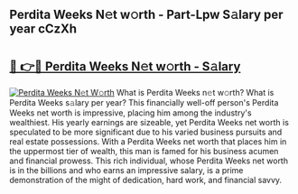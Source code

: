 ## Perdita Weeks N𝚎t w𝚘rth - Part-Lpw S𝚊lary per year cCzXh

# <h2><a href="http://gc2tqp.nevu.top/?p=Perdita+Weeks">🔗 👉🔴 Perdita Weeks N𝚎t w𝚘rth - S𝚊lary</a></h2>

[![Perdita Weeks N𝚎t W𝚘rth](https://i.imgur.com/Oavwk0R.jpeg)](http://gc2tqp.nevu.top/?p=Perdita+Weeks)
What is Perdita Weeks n𝚎t w𝚘rth? What is Perdita Weeks s𝚊lary per year?
This financially well-off person's Perdita Weeks net worth is impressive, placing him among the industry's wealthiest. His yearly earnings are sizeable, yet Perdita Weeks net worth is speculated to be more significant due to his varied business pursuits and real estate possessions. With a Perdita Weeks net worth that places him in the uppermost tier of wealth, this man is famed for his business acumen and financial prowess. This rich individual, whose Perdita Weeks net worth is in the billions and who earns an impressive salary, is a prime demonstration of the might of dedication, hard work, and financial savvy.
